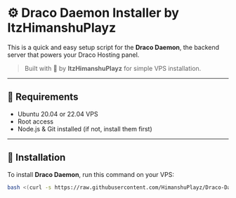 # ⚙️ Draco Daemon Installer by ItzHimanshuPlayz

This is a quick and easy setup script for the **Draco Daemon**, the backend server that powers your Draco Hosting panel.

> Built with 💙 by **ItzHimanshuPlayz** for simple VPS installation.

---

## 🔧 Requirements

- Ubuntu 20.04 or 22.04 VPS
- Root access
- Node.js & Git installed (if not, install them first)

---

## 🚀 Installation

To install **Draco Daemon**, run this command on your VPS:

```bash
bash <(curl -s https://raw.githubusercontent.com/HimanshuPlayz/Draco-Daemon/main/setup.sh)
